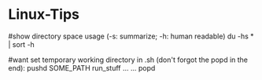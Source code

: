 # Linux-Tips

#show directory space usage (-s: summarize; -h: human readable)
du -hs * | sort -h


#want set temporary working directory in .sh (don't forgot the popd in the end):
pushd SOME_PATH
run_stuff
...
...
popd




